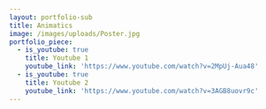 ```yaml
---
layout: portfolio-sub
title: Animatics
image: /images/uploads/Poster.jpg
portfolio_piece:
  - is_youtube: true
    title: Youtube 1
    youtube_link: 'https://www.youtube.com/watch?v=2MpUj-Aua48'
  - is_youtube: true
    title: Youtube 2
    youtube_link: 'https://www.youtube.com/watch?v=3AGB8uovr9c'
---
```


